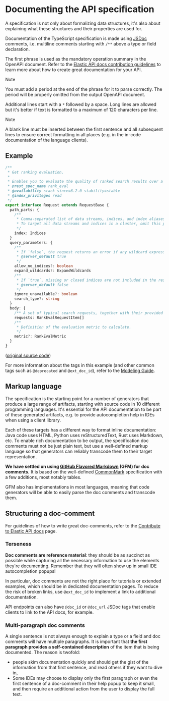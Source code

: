 # Documenting the API specification

A specification is not only about formalizing data structures, it's also about explaining what these structures and their properties are used for.

Documentation of the TypeScript specification is made using [JSDoc](https://jsdoc.app/) comments, i.e. multiline comments starting with `/**` above a type or field declaration.

The first phrase is used as the mandatory operation summary in the OpenAPI document.
Refer to the [Elastic API docs contribution guidelines](https://www.elastic.co/docs/extend/contribute/api-docs/guidelines) to learn more about how to create great documentation for your API.

> [!NOTE] 
> You must add a period at the end of the phrase for it to parse correctly. The period will be properly omitted from the output OpenAPI document.

Additional lines start with a `*` followed by a space. Long lines are allowed but it's better if text is formatted to a maximum of 120 characters per line.

> [!NOTE] 
> A blank line must be inserted between the first sentence and all subsequent lines to ensure correct formatting in all places (e.g. in the in-code documentation of the language clients).

## Example

```ts
/**
 * Get ranking evaluation.
 *
 * Enables you to evaluate the quality of ranked search results over a set of typical search queries.
 * @rest_spec_name rank_eval
 * @availability stack since=6.2.0 stability=stable
 * @index_privileges read
 */
export interface Request extends RequestBase {
  path_parts: {
    /**
     * Comma-separated list of data streams, indices, and index aliases used to limit the request. Wildcard (`*`) expressions are supported.
     * To target all data streams and indices in a cluster, omit this parameter or use `_all` or `*`.
     */
    index: Indices
  }
  query_parameters: {
    /**
     * If `false`, the request returns an error if any wildcard expression, index alias, or `_all` value targets only missing or closed indices. This behavior applies even if the request targets other open indices. For example, a request targeting `foo*,bar*` returns an error if an index starts with `foo` but no index starts with `bar`.
     * @server_default true
     */
    allow_no_indices?: boolean
    expand_wildcards?: ExpandWildcards
    /**
     * If `true`, missing or closed indices are not included in the response.
     * @server_default false
     */
    ignore_unavailable?: boolean
    search_type?: string
  }
  body: {
    /** A set of typical search requests, together with their provided ratings. */
    requests: RankEvalRequestItem[]
    /**
     * Definition of the evaluation metric to calculate.
     */
    metric?: RankEvalMetric
  }
}
```

([original source code](https://github.com/elastic/elasticsearch-specification/blob/main/specification/_global/rank_eval/RankEvalRequest.ts))

For more information about the tags in this example (and other common tags such
as `@deprecated` and `@ext_doc_id`), refer to the [Modeling Guide](https://github.com/elastic/elasticsearch-specification/blob/main/docs/modeling-guide.md#additional-information).

## Markup language

The specification is the starting point for a number of generators that produce a large range of artifacts, starting with source code in 10 different programming languages. It's essential for the API documentation to be part of these generated artifacts, e.g. to provide autocompletion help in IDEs when using a client library.

Each of these targets has a different way to format inline documentation: Java code uses HTML, Python uses reStructuredText, Rust uses Markdown, etc. To enable rich documentation to be output, the specification doc comments must not be just plain text, but use a well-defined markup language so that generators can reliably transcode them to their target representation.

**We have settled on using [GitHub Flavored Markdown](https://github.github.com/gfm/) (GFM) for doc comments.** It is based on the well-defined [CommonMark](https://commonmark.org/) specification with a few additions, most notably tables.

GFM also has implementations in most languages, meaning that code generators will be able to easily parse the doc comments and transcode them.

## Structuring a doc-comment

For guidelines of how to write great doc-comments, refer to the [Contribute to Elastic API docs](https://www.elastic.co/docs/extend/contribute/api-docs/guidelines#write-descriptions) page.

### Terseness

**Doc comments are reference material**: they should be as succinct as possible while capturing all the necessary information to use the elements they're documenting. Remember that they will often show up in small IDE autocompletion popups!

In particular, doc comments are not the right place for tutorials or extended examples, which should be in dedicated documentation pages. To reduce the risk of broken links, use `@ext_doc_id` to implement a link to additional documentation. 

API endpoints can also have `@doc_id` or `@doc_url` JSDoc tags that enable clients to link to the API docs, for example.

### Multi-paragraph doc comments

A single sentence is not always enough to explain a type or a field and doc comments will have multiple paragraphs. It is important that **the first paragraph provides a self-contained description** of the item that is being documented. The reason is twofold:
- people skim documentation quickly and should get the gist of the information from that first sentence, and read others if they want to dive in,
- Some IDEs may choose to display only the first paragraph or even the first sentence of a doc-comment in their help popup to keep it small, and then require an additional action from the user to display the full text.
